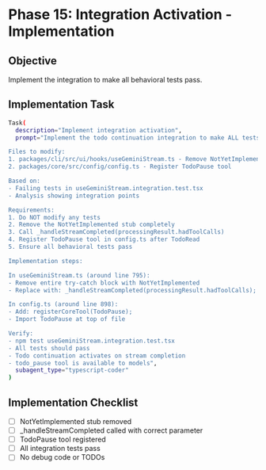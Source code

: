 # Phase 15: Integration Activation - Implementation

## Objective

Implement the integration to make all behavioral tests pass.

## Implementation Task

```bash
Task(
  description="Implement integration activation",
  prompt="Implement the todo continuation integration to make ALL tests pass.

Files to modify:
1. packages/cli/src/ui/hooks/useGeminiStream.ts - Remove NotYetImplemented stub
2. packages/core/src/config/config.ts - Register TodoPause tool

Based on:
- Failing tests in useGeminiStream.integration.test.tsx
- Analysis showing integration points

Requirements:
1. Do NOT modify any tests
2. Remove the NotYetImplemented stub completely
3. Call _handleStreamCompleted(processingResult.hadToolCalls)
4. Register TodoPause tool in config.ts after TodoRead
5. Ensure all behavioral tests pass

Implementation steps:

In useGeminiStream.ts (around line 795):
- Remove entire try-catch block with NotYetImplemented
- Replace with: _handleStreamCompleted(processingResult.hadToolCalls);

In config.ts (around line 898):
- Add: registerCoreTool(TodoPause);
- Import TodoPause at top of file

Verify:
- npm test useGeminiStream.integration.test.tsx
- All tests should pass
- Todo continuation activates on stream completion
- todo_pause tool is available to models",
  subagent_type="typescript-coder"
)
```

## Implementation Checklist

- [ ] NotYetImplemented stub removed
- [ ] _handleStreamCompleted called with correct parameter
- [ ] TodoPause tool registered
- [ ] All integration tests pass
- [ ] No debug code or TODOs
